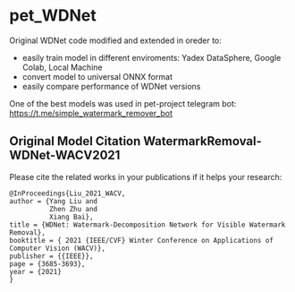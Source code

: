 # pet_WDNet
Original WDNet code modified and extended in oreder to:
- easily train model in different enviroments: Yadex DataSphere, Google Colab, Local Machine
- convert model to universal ONNX format
- easily compare performance of WDNet versions

One of the best models was used in pet-project telegram bot: https://t.me/simple_watermark_remover_bot

## Original Model Citation WatermarkRemoval-WDNet-WACV2021
Please cite the related works in your publications if it helps your research:
```
@InProceedings{Liu_2021_WACV,
author = {Yang Liu and
          Zhen Zhu and
          Xiang Bai},
title = {WDNet: Watermark-Decomposition Network for Visible Watermark Removal},
booktitle = { 2021 {IEEE/CVF} Winter Conference on Applications of Computer Vision (WACV)},
publisher = {{IEEE}},
page = {3685-3693},
year = {2021}
}
```

